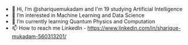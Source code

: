- 👋 Hi, I’m @shariquemukadam and I'm 19 studying Artificial Intelligence
- 👀 I’m interested in Machine Learning and Data Science
- 🌱 I’m currently learning Quantum Physics and Computation
- 📫 How to reach me LinkedIn - https://www.linkedin.com/in/sharique-mukadam-560313201/

